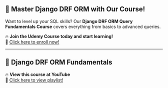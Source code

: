 ## 🚀 Master Django DRF ORM with Our Course!  
Want to level up your SQL skills? Our **Django DRF ORM Query Fundamentals Course** covers everything from basics to advanced queries.  

🔥 **Join the Udemy Course today and start learning!**  
📌 [Click here to enroll now!]([https://www.udemy.com/course/sql-fundamentals-postgresql/?referralCode=3ADAD1B84D5002E61B22](https://www.udemy.com/course/django-drf-query-fundamentals/?referralCode=1CFCB355D90D3DA11077))  

---
## 🚀 Django DRF ORM Fundamentals  

🔥 **View this course at YouTube**  
📌 [Click here to view playlist!](https://www.youtube.com/playlist?list=PLOLrQ9Pn6caxNFR2PWbHl3laaAI6J-GbN)  



